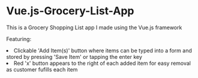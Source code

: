 # Vue.js-Grocery-List-App

This is a Grocery Shopping List app I made using the Vue.js framework

Featuring:
<li>Clickable 'Add Item(s)' button where items can be typed into a form and stored by pressing 'Save Item' or tapping the enter key</li>
<li>Red 'x' button appears to the right of each added item for easy removal as customer fufills each item</li>


